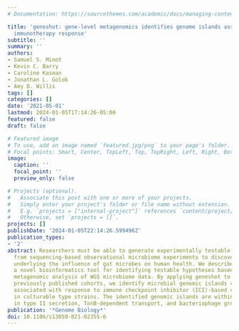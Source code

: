 ```yaml
---
# Documentation: https://sourcethemes.com/academic/docs/managing-content/

title: 'geneshot: gene-level metagenomics identifies genome islands associated with
  immunotherapy response'
subtitle: ''
summary: ''
authors:
- Samuel S. Minot
- Kevin C. Barry
- Caroline Kasman
- Jonathan L. Golob
- Amy D. Willis
tags: []
categories: []
date: '2021-05-01'
lastmod: 2024-01-05T17:14:26-05:00
featured: false
draft: false

# Featured image
# To use, add an image named `featured.jpg/png` to your page's folder.
# Focal points: Smart, Center, TopLeft, Top, TopRight, Left, Right, BottomLeft, Bottom, BottomRight.
image:
  caption: ''
  focal_point: ''
  preview_only: false

# Projects (optional).
#   Associate this post with one or more of your projects.
#   Simply enter your project's folder or file name without extension.
#   E.g. `projects = ["internal-project"]` references `content/project/deep-learning/index.md`.
#   Otherwise, set `projects = []`.
projects: []
publishDate: '2024-01-05T22:14:26.599496Z'
publication_types:
- '2'
abstract: Researchers must be able to generate experimentally testable hypotheses
  from sequencing-based observational microbiome experiments to discover the mechanisms
  underlying the influence of gut microbes on human health. We describe geneshot,
  a novel bioinformatics tool for identifying testable hypotheses based on gene-level
  metagenomic analysis of WGS microbiome data. By applying geneshot to two independent
  previously published cohorts, we identify microbial genomic islands consistently
  associated with response to immune checkpoint inhibitor (ICI)-based cancer treatment
  in culturable type strains. The identified genomic islands are within operons involved
  in type II secretion, TonB-dependent transport, and bacteriophage growth.
publication: '*Genome Biology*'
doi: 10.1186/s13059-021-02355-6
---
```

